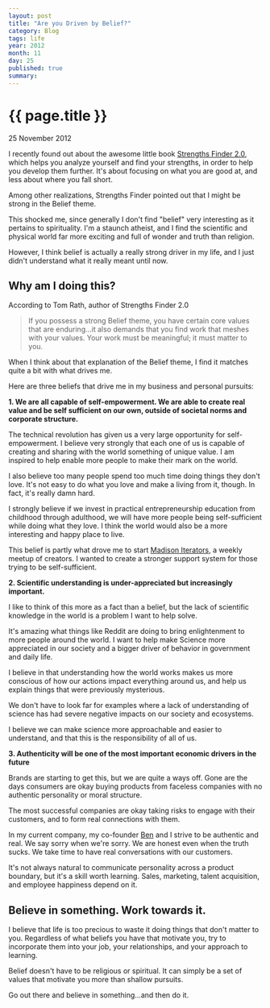 ```yaml
---
layout: post
title: "Are you Driven by Belief?"
category: Blog
tags: life
year: 2012
month: 11
day: 25
published: true
summary: 
---
```


# {{ page.title }} #

<p class="meta">25 November 2012</p>

I recently found out about the awesome little book [Strengths Finder 2.0](http://www.amazon.com/dp/159562015X/?tag=googhydr-20&hvadid=8045098284&hvpos=1t1&hvexid=&hvnetw=g&hvrand=1146753244203994208&hvpone=13.27&hvptwo=&hvqmt=b&ref=pd_sl_ed0zidzzj_b), which helps you analyze yourself and find your strengths, in order to help you develop them further. It's about focusing on what you are good at, and less about where you fall short.

Among other realizations, Strengths Finder pointed out that I might be strong in the Belief theme.

This shocked me, since generally I don't find "belief" very interesting as it pertains to spirituality. I'm a staunch atheist, and I find the scientific and physical world far more exciting and full of wonder and truth than religion. 

However, I think belief is actually a really strong driver in my life, and I just didn't understand what it really meant until now.

Why am I doing this?
--------------------

According to Tom Rath, author of Strengths Finder 2.0

> If you possess a strong Belief theme, you have certain core values that are enduring...it also demands that you find work that meshes with your values. Your work must be meaningful; it must matter to you.

When I think about that explanation of the Belief theme, I find it matches quite a bit with what drives me.

Here are three beliefs that drive me in my business and personal pursuits:

__1. We are all capable of self-empowerment. We are able to create real value and be self sufficient on our own, outside of societal norms and corporate structure.__

The technical revolution has given us a very large opportunity for self-empowerment. I believe very strongly that each one of us is capable of creating and sharing with the world something of unique value. I am inspired to help enable more people to make their mark on the world.

I also believe too many people spend too much time doing things they don't love. It's not easy to do what you love and make a living from it, though. In fact, it's really damn hard. 

I strongly believe if we invest in practical entrepreneurship education from childhood through adulthood, we will have more people being self-sufficient while doing what they love. I think the world would also be a more interesting and happy place to live.

This belief is partly what drove me to start [Madison Iterators](http://madisoniterators.com/), a weekly meetup of creators. I wanted to create a stronger support system for those trying to be self-sufficient.

__2. Scientific understanding is under-appreciated but increasingly important.__

I like to think of this more as a fact than a belief, but the lack of scientific knowledge in the world is a problem I want to help solve.

It's amazing what things like Reddit are doing to bring enlightenment to more people around the world. I want to help make Science more appreciated in our society and a bigger driver of behavior in government and daily life.

I believe in that understanding how the world works makes us more conscious of how our actions impact everything around us, and help us explain things that were previously mysterious.

We don't have to look far for examples where a lack of understanding of science has had severe negative impacts on our society and ecosystems.

I believe we can make science more approachable and easier to understand, and that this is the responsibility of all of us.

__3. Authenticity will be one of the most important economic drivers in the future__

Brands are starting to get this, but we are quite a ways off. Gone are the days consumers are okay buying products from faceless companies with no authentic personality or moral structure.

The most successful companies are okay taking risks to engage with their customers, and to form real connections with them.

In my current company, my co-founder [Ben](http://bensperry.com/) and I strive to be authentic and real. We say sorry when we're sorry. We are honest even when the truth sucks. We take time to have real conversations with our customers. 

It's not always natural to communicate personality across a product boundary, but it's a skill worth learning. Sales, marketing, talent acquisition, and employee happiness depend on it.

Believe in something. Work towards it.
--------------------------------------

I believe that life is too precious to waste it doing things that don't matter to you. Regardless of what beliefs you have that motivate you, try to incorporate them into your job, your relationships, and your approach to learning.

Belief doesn't have to be religious or spiritual. It can simply be a set of values that motivate you more than shallow pursuits.

Go out there and believe in something...and then do it.
